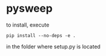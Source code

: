 # pysweep
to install, execute
```
pip install --no-deps -e .
```
in the folder where setup.py is located
